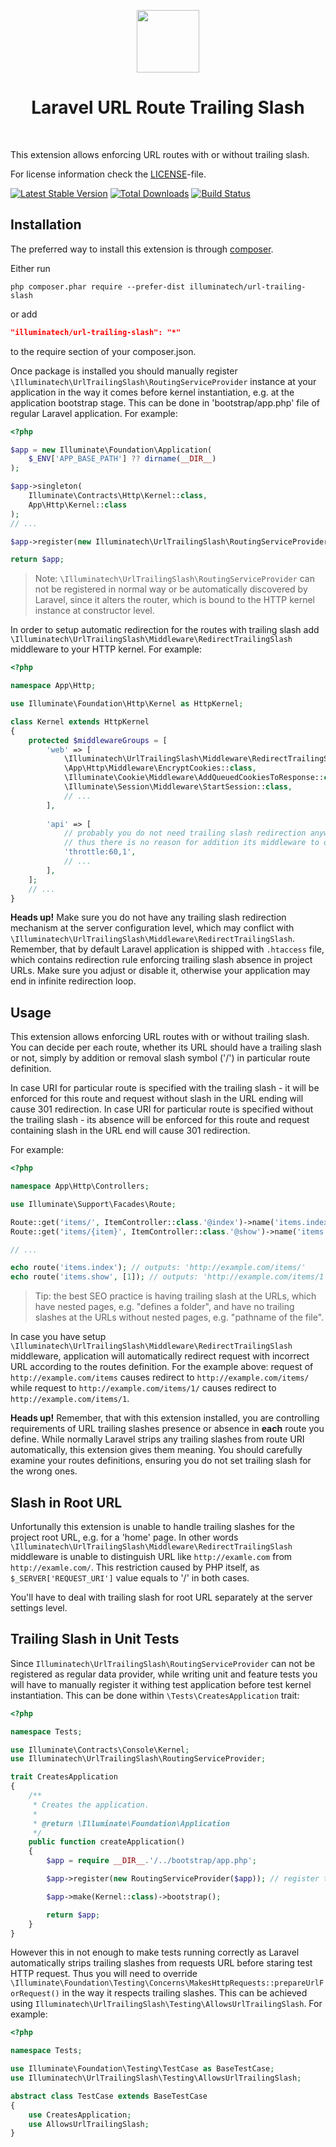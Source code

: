 <p align="center">
    <a href="https://github.com/illuminatech" target="_blank">
        <img src="https://avatars1.githubusercontent.com/u/47185924" height="100px">
    </a>
    <h1 align="center">Laravel URL Route Trailing Slash</h1>
    <br>
</p>

This extension allows enforcing URL routes with or without trailing slash.

For license information check the [LICENSE](LICENSE.md)-file.

[![Latest Stable Version](https://img.shields.io/packagist/v/illuminatech/url-trailing-slash.svg)](https://packagist.org/packages/illuminatech/url-trailing-slash)
[![Total Downloads](https://img.shields.io/packagist/dt/illuminatech/url-trailing-slash.svg)](https://packagist.org/packages/illuminatech/url-trailing-slash)
[![Build Status](https://travis-ci.org/illuminatech/url-trailing-slash.svg?branch=master)](https://travis-ci.org/illuminatech/url-trailing-slash)


Installation
------------

The preferred way to install this extension is through [composer](http://getcomposer.org/download/).

Either run

```
php composer.phar require --prefer-dist illuminatech/url-trailing-slash
```

or add

```json
"illuminatech/url-trailing-slash": "*"
```

to the require section of your composer.json.

Once package is installed you should manually register `\Illuminatech\UrlTrailingSlash\RoutingServiceProvider` instance at your
application in the way it comes before kernel instantiation, e.g. at the application bootstrap stage. This can be done
in 'bootstrap/app.php' file of regular Laravel application. For example:

```php
<?php

$app = new Illuminate\Foundation\Application(
    $_ENV['APP_BASE_PATH'] ?? dirname(__DIR__)
);

$app->singleton(
    Illuminate\Contracts\Http\Kernel::class,
    App\Http\Kernel::class
);
// ...

$app->register(new Illuminatech\UrlTrailingSlash\RoutingServiceProvider($app)); // register trailing slashes routing

return $app;
```

> Note: `\Illuminatech\UrlTrailingSlash\RoutingServiceProvider` can not be registered in normal way or be automatically
  discovered by Laravel, since it alters the router, which is bound to the HTTP kernel instance at constructor level.

In order to setup automatic redirection for the routes with trailing slash add `\Illuminatech\UrlTrailingSlash\Middleware\RedirectTrailingSlash`
middleware to your HTTP kernel. For example:

```php
<?php

namespace App\Http;

use Illuminate\Foundation\Http\Kernel as HttpKernel;

class Kernel extends HttpKernel
{
    protected $middlewareGroups = [
        'web' => [
            \Illuminatech\UrlTrailingSlash\Middleware\RedirectTrailingSlash::class, // enable automatic redirection on incorrect URL trailing slashes
            \App\Http\Middleware\EncryptCookies::class,
            \Illuminate\Cookie\Middleware\AddQueuedCookiesToResponse::class,
            \Illuminate\Session\Middleware\StartSession::class,
            // ...
        ],
    
        'api' => [
            // probably you do not need trailing slash redirection anywhere besides public web routes,
            // thus there is no reason for addition its middleware to other groups like API
            'throttle:60,1',
            // ...
        ],
    ];
    // ...
}
```

**Heads up!** Make sure you do not have any trailing slash redirection mechanism at the server configuration level, which
may conflict with `\Illuminatech\UrlTrailingSlash\Middleware\RedirectTrailingSlash`. Remember, that by default Laravel
application is shipped with `.htaccess` file, which contains redirection rule enforcing trailing slash absence in project URLs.
Make sure you adjust or disable it, otherwise your application may end in infinite redirection loop.


Usage
-----

This extension allows enforcing URL routes with or without trailing slash. You can decide per each route, whether its URL
should have a trailing slash or not, simply by addition or removal slash symbol ('/') in particular route definition.

In case URI for particular route is specified with the trailing slash - it will be enforced for this route and request
without slash in the URL ending will cause 301 redirection.
In case URI for particular route is specified without the trailing slash - its absence will be enforced for this route
and request containing slash in the URL end will cause 301 redirection.

For example:

```php
<?php

namespace App\Http\Controllers;

use Illuminate\Support\Facades\Route;

Route::get('items/', ItemController::class.'@index')->name('items.index'); // enforce trailing slash
Route::get('items/{item}', ItemController::class.'@show')->name('items.show'); // enforce no trailing slash

// ...

echo route('items.index'); // outputs: 'http://example.com/items/'
echo route('items.show', [1]); // outputs: 'http://example.com/items/1'
```

> Tip: the best SEO practice is having trailing slash at the URLs, which have nested pages, e.g. "defines a folder", and
  have no trailing slashes at the URLs without nested pages, e.g. "pathname of the file".

In case you have setup `\Illuminatech\UrlTrailingSlash\Middleware\RedirectTrailingSlash` middleware, application will automatically
redirect request with incorrect URL according to the routes definition. For the example above: request of `http://example.com/items`
causes redirect to `http://example.com/items/` while request to `http://example.com/items/1/` causes redirect to `http://example.com/items/1`.

**Heads up!** Remember, that with this extension installed, you are controlling requirements of URL trailing slashes presence
or absence in **each** route you define. While normally Laravel strips any trailing slashes from route URI automatically,
this extension gives them meaning. You should carefully examine your routes definitions, ensuring you do not set trailing
slash for the wrong ones.


## Slash in Root URL <span id="slash-in-root-url"></span>

Unfortunally this extension is unable to handle trailing slashes for the project root URL, e.g. for a 'home' page.
In other words `\Illuminatech\UrlTrailingSlash\Middleware\RedirectTrailingSlash` middleware is unable to distinguish URL
like `http://examle.com` from `http://examle.com/`. This restriction caused by PHP itself, as `$_SERVER['REQUEST_URI']`
value equals to '/' in both cases.

You'll have to deal with trailing slash for root URL separately at the server settings level.


## Trailing Slash in Unit Tests <span id="trailing-slash-in-unit-tests"></span>

Since `Illuminatech\UrlTrailingSlash\RoutingServiceProvider` can not be registered as regular data provider, while writing
unit and feature tests you will have to manually register it withing test application before test kernel instantiation.
This can be done within `\Tests\CreatesApplication` trait:

```php
<?php

namespace Tests;

use Illuminate\Contracts\Console\Kernel;
use Illuminatech\UrlTrailingSlash\RoutingServiceProvider;

trait CreatesApplication
{
    /**
     * Creates the application.
     *
     * @return \Illuminate\Foundation\Application
     */
    public function createApplication()
    {
        $app = require __DIR__.'/../bootstrap/app.php';

        $app->register(new RoutingServiceProvider($app)); // register trailing slashes routing

        $app->make(Kernel::class)->bootstrap();

        return $app;
    }
}
```

However this in not enough to make tests running correctly as Laravel automatically strips trailing slashes from requests
URL before staring test HTTP request. Thus you will need to override `\Illuminate\Foundation\Testing\Concerns\MakesHttpRequests::prepareUrlForRequest()`
in the way it respects trailing slashes. This can be achieved using `Illuminatech\UrlTrailingSlash\Testing\AllowsUrlTrailingSlash`.
For example:

```php
<?php

namespace Tests;

use Illuminate\Foundation\Testing\TestCase as BaseTestCase;
use Illuminatech\UrlTrailingSlash\Testing\AllowsUrlTrailingSlash;

abstract class TestCase extends BaseTestCase
{
    use CreatesApplication;
    use AllowsUrlTrailingSlash;
}
```

